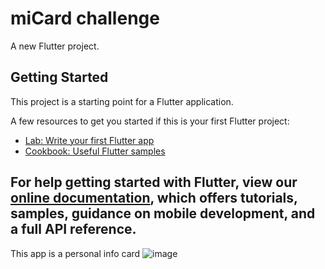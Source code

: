 # miCard challenge

A new Flutter project.

## Getting Started

This project is a starting point for a Flutter application.

A few resources to get you started if this is your first Flutter project:

- [Lab: Write your first Flutter app](https://flutter.dev/docs/get-started/codelab)
- [Cookbook: Useful Flutter samples](https://flutter.dev/docs/cookbook)

For help getting started with Flutter, view our
[online documentation](https://flutter.dev/docs), which offers tutorials,
samples, guidance on mobile development, and a full API reference.
-----------------------------------------------------------------

This app is a personal info card 
![image](https://user-images.githubusercontent.com/50349835/132460020-875a43d8-256b-45b6-860c-0de2456ef722.png)
